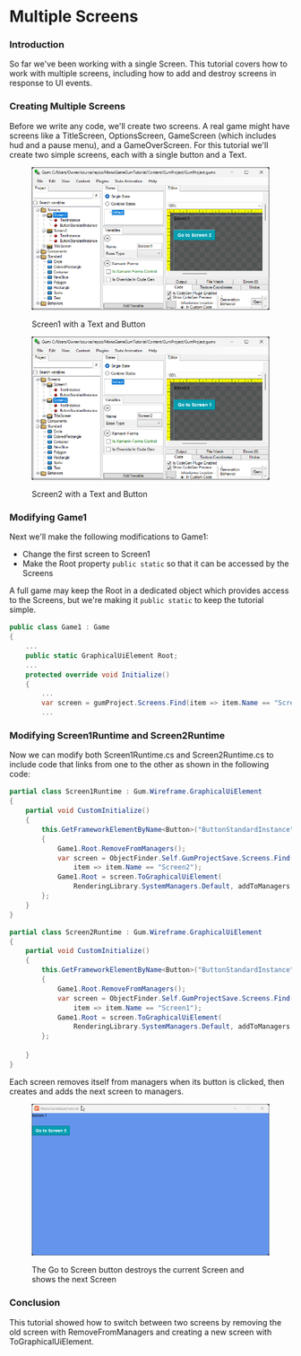 # Multiple Screens

### Introduction

So far we've been working with a single Screen. This tutorial covers how to work with multiple screens, including how to add and destroy screens in response to UI events.

### Creating Multiple Screens

Before we write any code, we'll create two screens. A real game might have screens like a TitleScreen, OptionsScreen, GameScreen (which includes hud and a pause menu), and a GameOverScreen. For this tutorial we'll create two simple screens, each with a single button and a Text.

<figure><img src="../../../.gitbook/assets/image (118).png" alt=""><figcaption><p>Screen1 with a Text and Button</p></figcaption></figure>

<figure><img src="../../../.gitbook/assets/image (119).png" alt=""><figcaption><p>Screen2 with a Text and Button</p></figcaption></figure>

### Modifying Game1

Next we'll make the following modifications to Game1:

* Change the first screen to Screen1
* Make the Root property `public static` so that it can be accessed by the Screens

A full game may keep the Root in a dedicated object which provides access to the Screens, but we're making it `public static` to keep the tutorial simple.

```csharp
public class Game1 : Game
{
    ...
    public static GraphicalUiElement Root;
    ...
    protected override void Initialize()
    {
        ...
        var screen = gumProject.Screens.Find(item => item.Name == "Screen1");
        ...
```

### Modifying Screen1Runtime and Screen2Runtime

Now we can modify both Screen1Runtime.cs and Screen2Runtime.cs to include code that links from one to the other as shown in the following code:

```csharp
partial class Screen1Runtime : Gum.Wireframe.GraphicalUiElement
{
    partial void CustomInitialize()
    {
        this.GetFrameworkElementByName<Button>("ButtonStandardInstance").Click += (_, _) =>
        {
            Game1.Root.RemoveFromManagers();
            var screen = ObjectFinder.Self.GumProjectSave.Screens.Find(
                item => item.Name == "Screen2");
            Game1.Root = screen.ToGraphicalUiElement(
                RenderingLibrary.SystemManagers.Default, addToManagers: true);
        };
    }
}
```

```csharp
partial class Screen2Runtime : Gum.Wireframe.GraphicalUiElement
{
    partial void CustomInitialize()
    {
        this.GetFrameworkElementByName<Button>("ButtonStandardInstance").Click += (_, _) =>
        {
            Game1.Root.RemoveFromManagers();
            var screen = ObjectFinder.Self.GumProjectSave.Screens.Find(
                item => item.Name == "Screen1");
            Game1.Root = screen.ToGraphicalUiElement(
                RenderingLibrary.SystemManagers.Default, addToManagers: true);
        };

    }
}
```

Each screen removes itself from managers when its button is clicked, then creates and adds the next screen to managers.

<figure><img src="../../../.gitbook/assets/24_18 29 52.gif" alt=""><figcaption><p>The Go to Screen button destroys the current Screen and shows the next Screen</p></figcaption></figure>

### Conclusion

This tutorial showed how to switch between two screens by removing the old screen with RemoveFromManagers and creating a new screen with ToGraphicalUiElement.
